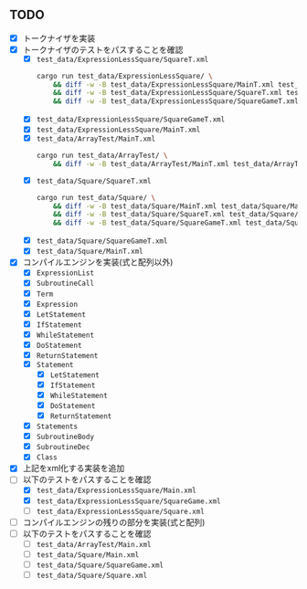 ## TODO
- [x] トークナイザを実装
- [x] トークナイザのテストをパスすることを確認
    - [x] `test_data/ExpressionLessSquare/SquareT.xml`
        ```sh
        cargo run test_data/ExpressionLessSquare/ \
            && diff -w -B test_data/ExpressionLessSquare/MainT.xml test_data/ExpressionLessSquare/Main.gen.xml \
            && diff -w -B test_data/ExpressionLessSquare/SquareT.xml test_data/ExpressionLessSquare/Square.gen.xml \
            && diff -w -B test_data/ExpressionLessSquare/SquareGameT.xml test_data/ExpressionLessSquare/SquareGame.gen.xml 
        ```
    - [x] `test_data/ExpressionLessSquare/SquareGameT.xml`
    - [x] `test_data/ExpressionLessSquare/MainT.xml`
    - [x] `test_data/ArrayTest/MainT.xml`
        ```sh
        cargo run test_data/ArrayTest/ \
            && diff -w -B test_data/ArrayTest/MainT.xml test_data/ArrayTest/Main.gen.xml
        ```
    - [x] `test_data/Square/SquareT.xml`
        ```sh
        cargo run test_data/Square/ \
            && diff -w -B test_data/Square/MainT.xml test_data/Square/Main.gen.xml \
            && diff -w -B test_data/Square/SquareT.xml test_data/Square/Square.gen.xml \
            && diff -w -B test_data/Square/SquareGameT.xml test_data/Square/SquareGame.gen.xml 
        ```
    - [x] `test_data/Square/SquareGameT.xml`
    - [x] `test_data/Square/MainT.xml`
- [x] コンパイルエンジンを実装(式と配列以外)
    - [x] `ExpressionList`
    - [x] `SubroutineCall`
    - [x] `Term`
    - [x] `Expression`
    - [x] `LetStatement`
    - [x] `IfStatement`
    - [x] `WhileStatement`
    - [x] `DoStatement`
    - [x] `ReturnStatement`
    - [x] `Statement`
        - [x] `LetStatement`
        - [x] `IfStatement`
        - [x] `WhileStatement`
        - [x] `DoStatement`
        - [x] `ReturnStatement`
    - [x] `Statements`
    - [x] `SubroutineBody`
    - [x] `SubroutineDec`
    - [x] `Class`
- [x] 上記をxml化する実装を追加
- [ ] 以下のテストをパスすることを確認
    - [x] `test_data/ExpressionLessSquare/Main.xml`
    - [x] `test_data/ExpressionLessSquare/SquareGame.xml`
    - [ ] `test_data/ExpressionLessSquare/Square.xml`
- [ ] コンパイルエンジンの残りの部分を実装(式と配列)
- [ ] 以下のテストをパスすることを確認
    - [ ] `test_data/ArrayTest/Main.xml`
    - [ ] `test_data/Square/Main.xml`
    - [ ] `test_data/Square/SquareGame.xml`
    - [ ] `test_data/Square/Square.xml`
